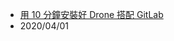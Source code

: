 
- [用 10 分鐘安裝好 Drone 搭配 GitLab](https://blog.wu-boy.com/2019/08/install-drone-with-gitlab-in-10-minutes/)
- 2020/04/01



